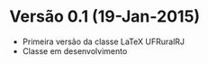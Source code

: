 # Versão 0.1 (19-Jan-2015)

* Primeira versão da classe LaTeX UFRuralRJ
* Classe em desenvolvimento
